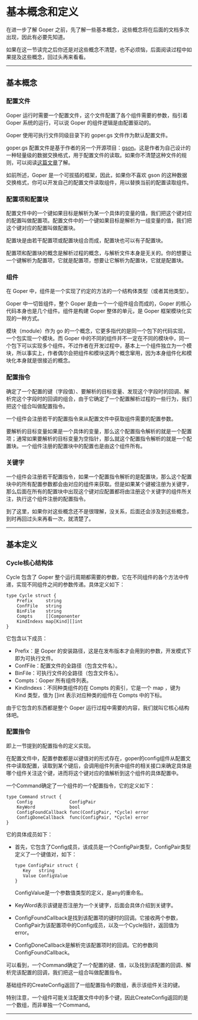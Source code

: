 # 基本概念和定义

在进一步了解 Goper 之前，先了解一些基本概念，这些概念将在后面的文档多次出现，因此有必要先知道。

如果在这一节读完之后你还是对这些概念不清楚，也不必烦恼，后面阅读过程中如果提及这些概念，回过头再来看看。

---
## 基本概念

### 配置文件
Goper 运行时需要一个配置文件，这个文件配置了各个组件需要的参数，指引着 Goper 系统的运行，可以说 Goper 的组件逻辑是由配置驱动的。

Goper 使用可执行文件同级目录下的 goper.gs 文件作为默认配置文件。

goper.gs 配置文件是基于作者的另一个开源项目：[gson]()。这是作者为自己设计的一种轻量级的数据交换格式，用于配置文件的读取。如果你不清楚这种文件的规则，可以阅读[这篇文章]()了解。

如前所述，Goper 是一个可拔插的框架，因此，如果你不喜欢 gson 的这种数据交换格式，你可以开发自己的配置文件读取组件，用以替换当前的配置读取组件。

### 配置项和配置块
配置文件中的一个键如果目标是解析为某一个具体的变量的值，我们把这个键对应的配置叫做配置项。配置文件中的一个键如果目标是解析为一组变量的值，我们把这个键对应的配置叫做配置块。

配置块是由若干配置项或配置块组合而成，配置块也可以有子配置块。

配置项和配置块的概念是解析过程的概念，与解析文件本身是无关的。你的想要让一个键解析为配置项，它就是配置项，想要让它解析为配置块，它就是配置块。

### 组件
在 Goper 中，组件是一个实现了约定的方法的一个结构体类型（或者其他类型）。

Goper 中一切皆组件，整个 Goper 是由一个一个组件组合而成的，Goper 的核心代码本身也是几个组件。组件是构建 Goper 整体的单元，是 Goper 框架模块化实现的一种方式。

模块（module）作为 go 的一个概念，它更多指代的是同一个包下的代码实现，一个包实现一个模块。而 Goper 中的不同的组件并不一定在不同的模块中，同一个包下可以实现多个组件。不过作者在开发过程中，基本上一个组件独立为一个模块，所以事实上，作者偶尔会把组件和模块这两个概念窜用，因为本身组件化和模块化本身就是很接近的概念。

### 配置指令
确定了一个配置的键（字段值）、要解析的目标变量、发现这个字段时的回调、解析完这个字段时的回调的组合，由于它确定了一个配置解析过程的一些行为，我们把这个组合叫做配置指令。

一个组件会注册若干的配置指令来从配置文件中获取组件需要的配置参数。

要解析的目标变量如果是一个具体的变量，那么这个配置指令解析的就是一个配置项；通常如果要解析的目标变量为空指针，那么就这个配置指令解析的就是一个配置块。一个组件注册的配置块中的配置也是由这个组件所有。

### 关键字
一个组件会注册若干配置指令，如果一个配置指令解析的是配置块，那么这个配置块中的所有配置参数都会由对应的组件来获取。但是如果某个键被注册为关键字，那么后面在所有的配置块中出现这个键对应配置都将由注册这个关键字的组件所关注，执行这个组件注册的配置指令。


到了这里，如果你对这些概念还不是很理解，没关系，后面还会涉及到这些概念，到时再回过头来再看一次，就清楚了。

---
## 基本定义

### Cycle核心结构体
Cycle 包含了 Goper 整个运行周期都需要的参数，它在不同组件的各个方法中传递，实现不同组件之间的参数传递。具体定义如下：
```
type Cycle struct {
	Prefix     string        
	ConfFile   string        
	BinFile    string        
	Compts     []Componenter
	KindIndexs map[Kind][]int
}
```

它包含以下成员：
   - Prefix：是 Goper 的安装路径，这是在发布版本才会用到的参数，开发模式下即为可执行文件。
   - ConfFile：配置文件的全路径（包含文件名）。
   - BinFile：可执行文件的全路径（包含文件名）。
   - Compts：Goper 所有组件列表。
   - KindIndexs：不同种类组件的在 Compts 的索引，它是一个 map ，键为 Kind 类型，值为 []int 表示对应种类的组件在 Compts 中的下标。

由于它包含的东西都是整个 Goper 运行过程中需要的内容，我们就叫它核心结构体吧。

### 配置指令
即上一节提到的配置指令的定义实现。

在配置文件中，配置参数都是以键值对的形式存在，goper的config组件从配置文件中读取配置，读取到某个键后，会调用组件列表中组件的相关接口来确定具体是哪个组件关注这个键，进而将这个键对应的值解析到这个组件的具体配置中。

一个Command确定了一个组件的一个配置指令，它的定义如下：
```
type Command struct {
	Config              ConfigPair
	KeyWord             bool                          
	ConfigFoundCallback func(ConfigPair, *Cycle) error
	ConfigDoneCallback  func(ConfigPair, *Cycle) error
}
```  

它的具体成员如下：
   - 首先，它包含了Config成员，该成员是一个ConfigPair类型，ConfigPair类型定义了一个键值对，如下：

      ```
      type ConfigPair struct {
         Key   string     
         Value ConfigValue 
      }
      ```

      ConfigValue是一个参数值类型的定义，是any的重命名。

   - KeyWord表示该键是否注册为一个关键字，后面会具体介绍到关键字。
   - ConfigFoundCallback是找到该配置项的键时的回调。它接收两个参数，ConfigPair为该配置项中的Config成员，以及一个Cycle指针，返回值为error。
   - ConfigDoneCallback是解析完该配置项时的回调。它的参数同ConfigFoundCallback。

可以看到，一个Command确定了一个配置的键、值，以及找到该配置的回调、解析完该配置的回调，我们把这一组合叫做配置指令。

基础组件的CreateConfig返回了一组配置指令的数组，表示该组件关注的键。

特别注意，一个组件可能关注配置文件中的多个键，因此CreateConfig返回的是一个数组，而非单独一个Command。

---